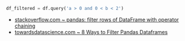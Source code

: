 ```python
df_filtered = df.query('a > 0 and 0 < b < 2')
```

- [stackoverflow.com ~ pandas: filter rows of DataFrame with operator chaining](https://stackoverflow.com/a/28159296)
- [towardsdatascience.com ~ 8 Ways to Filter Pandas Dataframes](https://towardsdatascience.com/8-ways-to-filter-pandas-dataframes-d34ba585c1b8)
